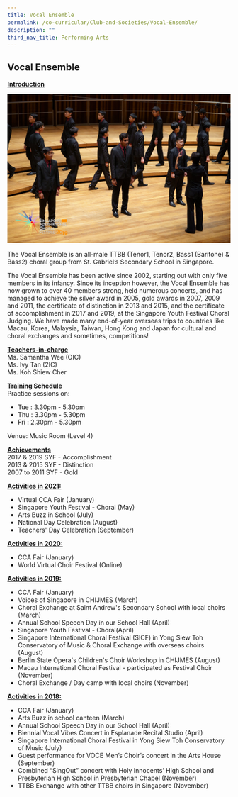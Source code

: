```yaml
---
title: Vocal Ensemble
permalink: /co-curricular/Club-and-Societies/Vocal-Ensemble/
description: ""
third_nav_title: Performing Arts
---
```


## Vocal Ensemble 

**<u>Introduction</u>**

![](/images/Singing%20Ramkali%20during%20SICF.jpeg)

The Vocal Ensemble is an all-male TTBB (Tenor1, Tenor2, Bass1 (Baritone) & Bass2) choral group from St. Gabriel’s Secondary School in Singapore.


The Vocal Ensemble has been active since 2002, starting out with only five members in its infancy. Since its inception however, the Vocal Ensemble has now grown to over 40 members strong, held numerous concerts, and has managed to achieve the silver award in 2005, gold awards in 2007, 2009 and 2011, the certificate of distinction in 2013 and 2015, and the certificate of accomplishment in 2017 and 2019, at the Singapore Youth Festival Choral Judging. We have made many end-of-year overseas trips to countries like Macau, Korea, Malaysia, Taiwan, Hong Kong and Japan for cultural and choral exchanges and sometimes, competitions!

**<u>Teachers-in-charge</u>**<br>
Ms. Samantha Wee (OIC)<br>
Ms. Ivy Tan (2IC)<br>
Ms. Koh Shiew Cher

  

**<u>Training Schedule</u>**<br>
Practice sessions on:

*   Tue : 3.30pm - 5.30pm
*   Thu : 3.30pm - 5.30pm
*   Fri : 2.30pm - 5.30pm

Venue: Music Room (Level 4)

 
**<u>Achievements</u>**<br>
2017 & 2019 SYF - Accomplishment<br>
2013 & 2015 SYF - Distinction<br>
2007 to 2011 SYF - Gold

  

**<u>Activities in 2021:</u>**
*   Virtual CCA Fair (January)
*   Singapore Youth Festival - Choral (May)
*   Arts Buzz in School (July)
*   National Day Celebration (August)
*   Teachers' Day Celebration (September)

  

**<u>Activities in 2020:</u>** 
*   CCA Fair (January)
*   World Virtual Choir Festival (Online)

  

**<u>Activities in 2019:</u>**

*   CCA Fair (January)
*   Voices of Singapore in CHIJMES (March)
*   Choral Exchange at Saint Andrew's Secondary School with local choirs (March)
*   Annual School Speech Day in our School Hall (April)
*   Singapore Youth Festival - Choral(April)
*   Singapore International Choral Festival (SICF) in Yong Siew Toh Conservatory of Music & Choral Exchange with overseas choirs (August)
*   Berlin State Opera's Children's Choir Workshop in CHIJMES (August)
*   Macau International Choral Festival - participated as Festival Choir (November)
*   Choral Exchange / Day camp with local choirs (November)

  

**<u>Activities in 2018:</u>**

*   CCA Fair (January)
*   Arts Buzz in school canteen (March)
*   Annual School Speech Day in our School Hall (April)
*   Biennial Vocal Vibes Concert in Esplanade Recital Studio (April)
*   Singapore International Choral Festival in Yong Siew Toh Conservatory of Music (July)
*   Guest performance for VOCE Men’s Choir’s concert in the Arts House (September)
*   Combined “SingOut” concert with Holy Innocents’ High School and Presbyterian High School in Presbyterian Chapel (November)
*   TTBB Exchange with other TTBB choirs in Singapore (November)